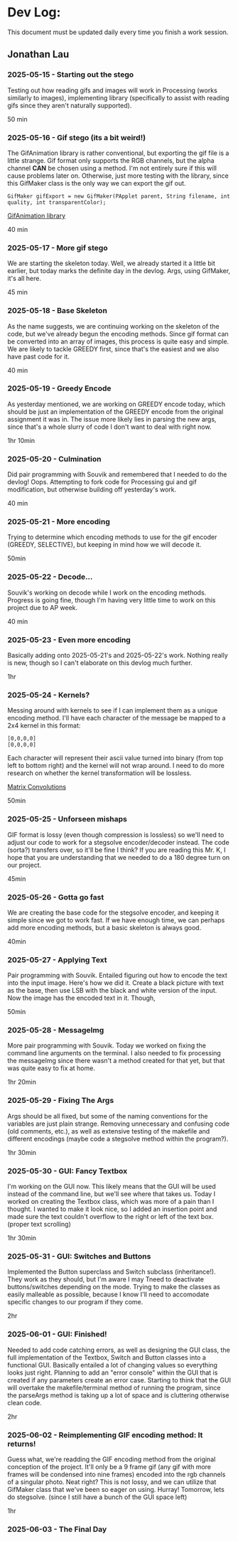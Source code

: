 # Dev Log:

This document must be updated daily every time you finish a work session.

## Jonathan Lau 

### 2025-05-15 - Starting out the stego
Testing out how reading gifs and images will work in Processing (works similarly to images), implementing library (specifically to assist with reading gifs since they aren't naturally supported).

50 min

### 2025-05-16 - Gif stego (its a bit weird!)
The GifAnimation library is rather conventional, but exporting the gif file is a little strange. Gif format only supports the RGB channels, but the alpha channel **CAN** be chosen using a method. I'm not entirely sure if this will cause problems later on. Otherwise, just more testing with the library, since this GifMaker class is the only way we can export the gif out.

```
GifMaker gifExport = new GifMaker(PApplet parent, String filename, int quality, int transparentColor);
```

[GifAnimation library](https://github.com/extrapixel/gif-animation)

40 min

### 2025-05-17 - More gif stego
We are starting the skeleton today. Well, we already started it a little bit earlier, but today marks the definite day in the devlog. 
Args, using GifMaker, it's all here.

45 min

### 2025-05-18 - Base Skeleton
As the name suggests, we are continuing working on the skeleton of the code, but we've already begun the encoding methods. Since gif format can be converted into an array of images, this process is quite easy and simple. We are likely to tackle GREEDY first, since that's the easiest and we also have past code for it.

40 min

### 2025-05-19 - Greedy Encode
As yesterday mentioned, we are working on GREEDY encode today, which should be just an implementation of the GREEDY encode from the original assignment it was in. The issue more likely lies in parsing the new args, since that's a whole slurry of code I don't want to deal with right now.

1hr 10min

### 2025-05-20 - Culmination
Did pair programming with Souvik and remembered that I needed to do the devlog! Oops. Attempting to fork code for Processing gui and gif modification, but otherwise building off yesterday's work.

40 min

### 2025-05-21 - More encoding
Trying to determine which encoding methods to use for the gif encoder (GREEDY, SELECTIVE), but keeping in mind how we will decode it.

50min

### 2025-05-22 - Decode...
Souvik's working on decode while I work on the encoding methods. Progress is going fine, though I'm having very little time to work on this project due to AP week. 

40 min

### 2025-05-23 - Even more encoding
Basically adding onto 2025-05-21's and 2025-05-22's work. Nothing really is new, though so I can't elaborate on this devlog much further.

1hr

### 2025-05-24 - Kernels?
Messing around with kernels to see if I can implement them as a unique encoding method. I'll have each character of the message be mapped to a 2x4 kernel in this format:

```
[0,0,0,0]
[0,0,0,0]
```

Each character will represent their ascii value turned into binary (from top left to bottom right) and the kernel will not wrap around.
I need to do more research on whether the kernel transformation will be lossless.

[Matrix Convolutions](https://docs.gimp.org/2.8/en/plug-in-convmatrix.html)

50min

### 2025-05-25 - Unforseen mishaps
GIF format is lossy (even though compression is lossless) so we'll need to adjust our code to work for a stegsolve encoder/decoder instead. The code (sorta?) transfers over, so it'll be fine I think? If you are reading this Mr. K, I hope that you are understanding that we needed to do a 180 degree turn on our project.

45min

### 2025-05-26 - Gotta go fast
  We are creating the base code for the stegsolve encoder, and keeping it simple since we got to work fast. If we have enough time, we can perhaps add more encoding methods, but a basic skeleton is always good. 
  
40min

### 2025-05-27 - Applying Text
Pair programming with Souvik. Entailed figuring out how to encode the text into the input image. Here's how we did it. Create a black picture with text as the base, then use LSB with the black and white version of the input. Now the image has the encoded text in it. Though, 

50min

### 2025-05-28 - MessageImg
More pair programming with Souvik. Today we worked on fixing the command line arguments on the terminal. I also needed to fix processing the messageImg since there wasn't a method created for that yet, but that was quite easy to fix at home.

1hr 20min

### 2025-05-29 - Fixing The Args
Args should be all fixed, but some of the naming conventions for the variables are just plain strange. Removing unnecessary and confusing code (old comments, etc.), as well as extensive testing of the makefile and different encodings (maybe code a stegsolve method within the program?).

1hr 30min

### 2025-05-30 - GUI: Fancy Textbox
I'm working on the GUI now. This likely means that the GUI will be used instead of the command line, but we'll see where that takes us. 
Today I worked on creating the Textbox class, which was more of a pain than I thought. I wanted to make it look nice, so I added an insertion point and made sure the text couldn't overflow to the right or left of the text box. (proper text scrolling)

1hr 30min

### 2025-05-31 - GUI: Switches and Buttons
Implemented the Button superclass and Switch subclass (inheritance!). They work as they should, but I'm aware I may Tneed to deactivate buttons/switches depending on the mode. Trying to make the classes as easily malleable as possible, because I know I'll need to accomodate specific changes to our program if they come.

2hr

### 2025-06-01 - GUI: Finished!
Needed to add code catching errors, as well as designing the GUI class, the full implementation of the Textbox, Switch and Button classes into a functional GUI. Basically entailed a lot of changing values so everything looks just right. Planning to add an "error console" within the GUI that is created if any parameters create an error case. Starting to think that the GUI will overtake the makefile/terminal method of running the program, since the parseArgs method is taking up a lot of space and is cluttering otherwise clean code.

2hr

### 2025-06-02 - Reimplementing GIF encoding method: It returns!
Guess what, we're readding the GIF encoding method from the original conception of the project. It'll only be a 9 frame gif (any gif with more frames will be condensed into nine frames) encoded into the rgb channels of a singular photo. Neat right? This is not lossy, and we can utilize that GifMaker class that we've been so eager on using. Hurray! Tomorrow, lets do stegsolve. (since I still have a bunch of the GUI space left)

1hr

### 2025-06-03 - The Final Day
